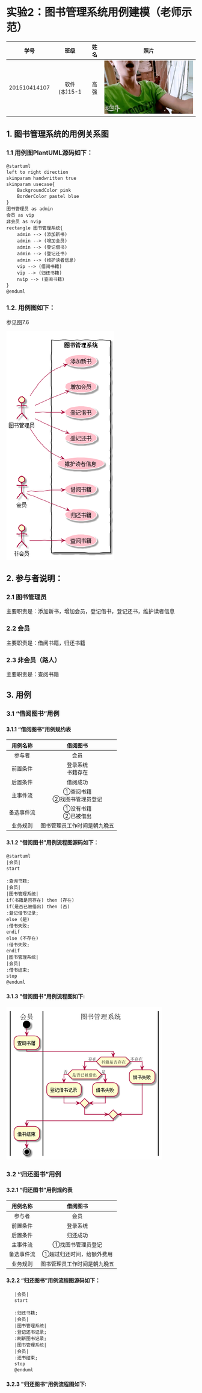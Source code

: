 # 实验2：图书管理系统用例建模（老师示范）
|学号|班级|姓名|照片|
|:----------:|:---------:| :----:|:-----:|
|201510414107|软件(本)15-1|高强|![photo](../photo.gif)|

## 1. 图书管理系统的用例关系图

### 1.1 用例图PlantUML源码如下：

``` usecase
@startuml
left to right direction
skinparam handwritten true
skinparam usecase{
    BackgroundColor pink
    BorderColor pastel blue
}
图书管理员 as admin
会员 as vip
非会员 as nvip
rectangle 图书管理系统{
    admin --> (添加新书)
    admin --> (增加会员)
    admin --> (登记借书)
    admin --> (登记还书)
    admin --> (维护读者信息)
    vip --> (借阅书籍)
    vip --> (归还书籍)
    nvip --> (查阅书籍)
}
@enduml
```


### 1.2. 用例图如下：

参见图7.6

![usecase](bookManageSystem.png)

## 2. 参与者说明：

###     2.1 图书管理员

主要职责是：添加新书，增加会员，登记借书，登记还书，维护读者信息

###     2.2 会员

主要职责是：借阅书籍，归还书籍

###     2.3 非会员（路人）
    
主要职责是：查阅书籍

##     3. 用例

###     3.1 “借阅图书”用例
####    3.1.1 “借阅图书”用例规约表

|用例名称|借阅图书|
|:----------:|:---------:|
|参与者|会员|
|前置条件|登录系统<br>书籍存在|
|后置条件|借阅成功|
|主事件流|①查阅书籍<br>②找图书管理员登记|
|备选事件流|①没有书籍<br>②已被借出|
|业务规则|图书管理员工作时间是朝九晚五|
####    3.1.2 “借阅图书”用例流程图源码如下：
```
@startuml
|会员|
start

:查询书籍;
|会员|
|图书管理系统|
if(书籍是否存在) then (存在)
if(是否已被借出) then (否)
:登记借书记录;
else (是)
:借书失败;
endif
else (不存在)
:借书失败;
endif
|图书管理系统|
|会员|
:借书结束;
stop
@enduml
```
####    3.1.3 "借阅图书"用例流程图如下:
![](lendBook.png)
###     3.2 “归还图书”用例

####    3.2.1 “归还图书”用例规约表
|用例名称|借阅图书|
|:----------:|:---------:|
|参与者|会员|
|前置条件|登录系统|
|后置条件|归还成功|
|主事件流|①找图书管理员登记|
|备选事件流|①超过归还时间，给额外费用|
|业务规则|图书管理员工作时间是朝九晚五|
####    3.2.2 “归还图书”用例流程图源码如下：
```@startuml
   |会员|
   start
   
   :归还书籍;
   |会员|
   |图书管理系统|
   :登记还书记录;
   :刷新图书记录;
   |图书管理系统|
   |会员|
   :还书结束;
   stop
   @enduml
   ```
####    3.2.3 "归还图书"用例流程图如下: